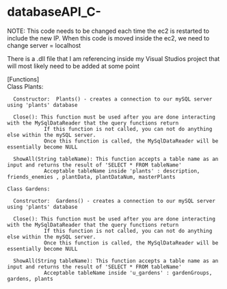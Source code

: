 # databaseAPI_C-
NOTE:
  This code needs to be changed each time the ec2 is restarted to include the new IP.
  When this code is moved inside the ec2, we need to change server = localhost
  
  There is a .dll file that I am referencing inside my Visual Studios project that will most likely need to be added at some point
  
  
  
  [Functions]    
    Class Plants:
    
      Constructor:  Plants() - creates a connection to our mySQL server using 'plants' database
      
      Close(): This function must be used after you are done interacting with the MySqlDataReader that the query functions return
                If this function is not called, you can not do anything else within the mySQL server.
                Once this function is called, the MySqlDataReader will be essentially become NULL
                
      ShowAll(String tableName): This function accepts a table name as an input and returns the result of 'SELECT * FROM tableName' 
                Acceptable tableName inside 'plants' : description, friends_enemies , plantData, plantDataNum, masterPlants  

    Class Gardens:
    
      Constructor:  Gardens() - creates a connection to our mySQL server using 'plants' database
      
      Close(): This function must be used after you are done interacting with the MySqlDataReader that the query functions return
                If this function is not called, you can not do anything else within the mySQL server.
                Once this function is called, the MySqlDataReader will be essentially become NULL
                
      ShowAll(String tableName): This function accepts a table name as an input and returns the result of 'SELECT * FROM tableName'
                Acceptable tableName inside 'u_gardens' : gardenGroups, gardens, plants
